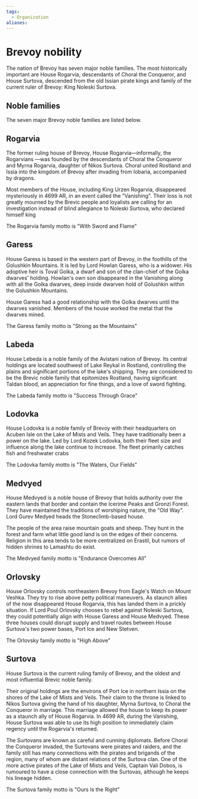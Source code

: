 ```yaml
---
tags:
  - Organization
aliases:
---
```

# Brevoy nobility
The nation of Brevoy has seven major noble families. The most historically important are House Rogarvia, descendants of Choral the Conqueror, and House Surtova, descended from the old Issian pirate kings and family of the current ruler of Brevoy: King Noleski Surtova. 

## Noble families
The seven major Brevoy noble families are listed below.
## Rogarvia
The former ruling house of Brevoy, House Rogarvia—informally, the Rogarvians —was founded by the descendants of Choral the Conqueror and Myrna Rogarvia, daughter of Nikos Surtova. Choral united Rostland and Issia into the kingdom of Brevoy after invading from Iobaria, accompanied by dragons.

Most members of the House, including King Urzen Rogarvia, disappeared mysteriously in 4699 AR, in an event called the "Vanishing". Their loss is not greatly mourned by the Brevic people and loyalists are calling for an investigation instead of blind allegiance to Noleski Surtova, who declared himself king

The Rogarvia family motto is "With Sword and Flame" 
## Garess
House Garess is based in the western part of Brevoy, in the foothills of the Golushkin Mountains. It is led by Lord Howlan Garess, who is a widower. His adoptive heir is Toval Golka, a dwarf and son of the clan-chief of the Golka dwarves' holding. Howlan's own son disappeared in the Vanishing along with all the Golka dwarves, deep inside dwarven hold of Golushkin within the Golushkin Mountains.

House Garess had a good relationship with the Golka dwarves until the dwarves vanished. Members of the house worked the metal that the dwarves mined.

The Garess family motto is "Strong as the Mountains" 
## Labeda
House Lebeda is a noble family of the Avistani nation of Brevoy. Its central holdings are located southwest of Lake Reykal in Rostland, controlling the plains and significant portions of the lake's shipping. They are considered to be the Brevic noble family that epitomizes Rostland, having significant Taldan blood, an appreciation for fine things, and a love of sword fighting.

The Labeda family motto is "Success Through Grace" 
## Lodovka
House Lodovka is a noble family of Brevoy with their headquarters on Acuben Isle on the Lake of Mists and Veils. They have traditionally been a power on the lake. Led by Lord Kozek Lodovka, both their fleet size and influence along the lake continue to increase. The fleet primarily catches fish and freshwater crabs

The Lodovka family motto is "The Waters, Our Fields" 

## Medvyed
House Medvyed is a noble house of Brevoy that holds authority over the eastern lands that border and contain the Icerime Peaks and Gronzi Forest. They have maintained the traditions of worshiping nature, the "Old Way". Lord Gurev Medyed heads the Stoneclimb-based house. 

The people of the area raise mountain goats and sheep. They hunt in the forest and farm what little good land is on the edges of their concerns. Religion in this area tends to be more centralized on Erastil, but rumors of hidden shrines to Lamashtu do exist.

The Medvyed family motto is "Endurance Overcomes All" 

## Orlovsky
House Orlovsky controls northeastern Brevoy from Eagle's Watch on Mount Veshka. They try to rise above petty political maneuvers. As staunch allies of the now disappeared House Rogarvia, this has landed them in a prickly situation. If Lord Poul Orlovsky chooses to rebel against Noleski Surtova, they could potentially align with House Garess and House Medvyed. These three houses could disrupt supply and travel routes between House Surtova's two power bases, Port Ice and New Stetven.

The Orlovsky family motto is "High Above" 
## Surtova
House Surtova is the current ruling family of Brevoy, and the oldest and most influential Brevic noble family.

Their original holdings are the environs of Port Ice in northern Issia on the shores of the Lake of Mists and Veils. Their claim to the throne is linked to Nikos Surtova giving the hand of his daughter, Myrna Surtova, to Choral the Conqueror in marriage. This marriage allowed the house to keep its power as a staunch ally of House Rogarvia. In 4699 AR, during the Vanishing, House Surtova was able to use its high position to immediately claim regency until the Rogarvia's returned.

The Surtovans are known as careful and cunning diplomats. Before Choral the Conqueror invaded, the Surtovans were pirates and raiders, and the family still has many connections with the pirates and brigands of the region, many of whom are distant relations of the Surtova clan. One of the more active pirates of the Lake of Mists and Veils, Captain Vali Dobos, is rumoured to have a close connection with the Surtovas, although he keeps his lineage hidden.

The Surtova family motto is "Ours Is the Right" 